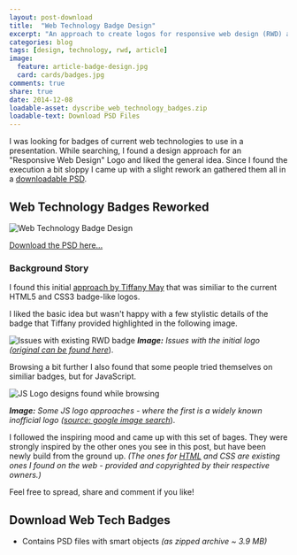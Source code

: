 ```yaml
---
layout: post-download
title:  "Web Technology Badge Design"
excerpt: "An approach to create logos for responsive web design (RWD) and JavaScript (JS) that are similiar to the current HTML5 and CSS3 Badges."
categories: blog
tags: [design, technology, rwd, article]
image:
  feature: article-badge-design.jpg
  card: cards/badges.jpg
comments: true
share: true
date: 2014-12-08
loadable-asset: dyscribe_web_technology_badges.zip
loadable-text: Download PSD Files
---
```


I was looking for badges of current web technologies to use in a presentation. While searching, I found a design approach for an "Responsive Web Design" Logo and liked the general idea. Since I found the execution a bit sloppy I came up with a slight rework an gathered them all in a [downloadable PSD](#download-web-tech-badges).

## Web Technology Badges Reworked

![Web Technology Badge Design](//dyscribe.com/images/rwd_badge-assets/dyscribe_technology_badges_1000.png)

[Download the PSD here...](#download-web-tech-badges)

### Background Story

I found this initial [approach by Tiffany May](//blog.beacontechnologies.com/free-responsive-web-design-rwd-html5-and-css3-vector-logos-in-psd-ai-and-png-formats/) that was similiar to the current HTML5 and CSS3 badge-like logos.

I liked the basic idea but wasn't happy with a few stylistic details of the badge that Tiffany provided highlighted in the following image.

![Issues with existing RWD badge](//dyscribe.com/images/rwd_badge-assets/rwd_may_badge_issues.png)
_**Image:** Issues with the initial logo
([original can be found here](//blog.beacontechnologies.com/free-responsive-web-design-rwd-html5-and-css3-vector-logos-in-psd-ai-and-png-formats/)_).

Browsing a bit further I also found that some people tried themselves on similiar badges, but for JavaScript.

![JS Logo designs found while browsing](//dyscribe.com/images/rwd_badge-assets/js_logos_found.png)

_**Image:** Some JS logo approaches - where the first is a widely known inofficial logo ([source: google image search](https://www.google.de/search?q=JS+logo&espv=2&biw=1439&bih=801&source=lnms&tbm=isch&sa=X&ei=geiGVMSxCYKuPP2sgUA&ved=0CAYQ_AUoAQ#tbm=isch&q=JS+logo)_).

I followed the inspiring mood and came up with this set of bages. They were strongly inspired by the other ones you see in this post, but have been newly build from the ground up. _(The ones for [HTML](//www.w3.org/html/logo/) and CSS are existing ones I found on the web - provided and copyrighted by their respective owners.)_

Feel free to spread, share and comment if you like!

## Download Web Tech Badges

* Contains PSD files with smart objects  _(as zipped archive ~ 3.9 MB)_
